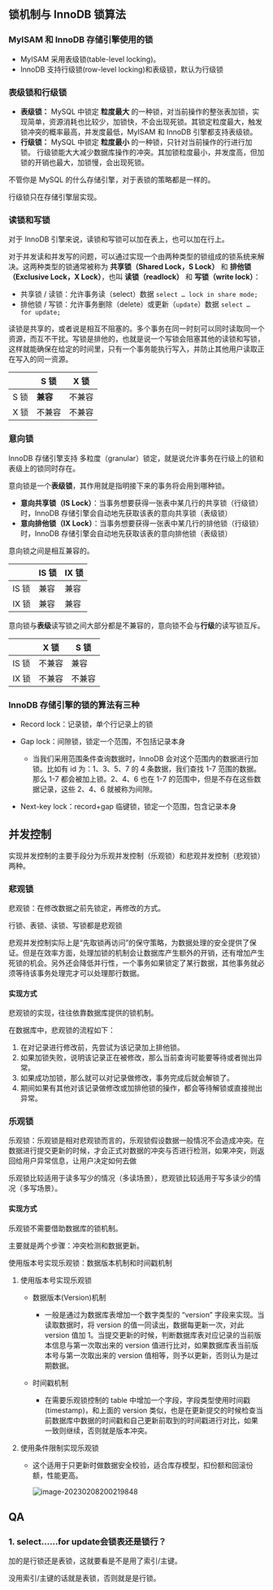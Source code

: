 ## 锁机制与 InnoDB 锁算法

### MyISAM 和 InnoDB 存储引擎使用的锁

- MyISAM 采用表级锁(table-level locking)。
- InnoDB 支持行级锁(row-level locking)和表级锁，默认为行级锁



### 表级锁和行级锁

- **表级锁：** MySQL 中锁定 **粒度最大** 的一种锁，对当前操作的整张表加锁，实现简单，资源消耗也比较少，加锁快，不会出现死锁。其锁定粒度最大，触发锁冲突的概率最高，并发度最低，MyISAM 和 InnoDB 引擎都支持表级锁。
- **行级锁：** MySQL 中锁定 **粒度最小** 的一种锁，只针对当前操作的行进行加锁。 行级锁能大大减少数据库操作的冲突。其加锁粒度最小，并发度高，但加锁的开销也最大，加锁慢，会出现死锁。

不管你是 MySQL 的什么存储引擎，对于表锁的策略都是一样的。

行级锁只在存储引擎层实现。



### 读锁和写锁

对于 InnoDB 引擎来说，读锁和写锁可以加在表上，也可以加在行上。

对于并发读和并发写的问题，可以通过实现一个由两种类型的锁组成的锁系统来解决。这两种类型的锁通常被称为 **共享锁（Shared Lock，S Lock）** 和 **排他锁（Exclusive Lock，X Lock）**，也叫 **读锁（readlock）** 和 **写锁（write lock）**：

- 共享锁 / 读锁：允许事务读（select）数据 `select … lock in share mode;`
- 排他锁 / 写锁：允许事务删除（delete）或更新（`update`）数据 `select … for update;`

读锁是共享的，或者说是相互不阻塞的。多个事务在同一时刻可以同时读取同一个资源，而互不干扰。写锁是排他的，也就是说一个写锁会阻塞其他的读锁和写锁，这样就能确保在给定的时间里，只有一个事务能执行写入，并防止其他用户读取正在写入的同一资源。

|      | S 锁     | X 锁   |
| ---- | -------- | ------ |
| S 锁 | **兼容** | 不兼容 |
| X 锁 | 不兼容   | 不兼容 |



### 意向锁

InnoDB 存储引擎支持 多粒度（granular）锁定，就是说允许事务在行级上的锁和表级上的锁同时存在。

意向锁是一个**表级锁**，其作用就是指明接下来的事务将会用到哪种锁。

- **意向共享锁（IS Lock）**：当事务想要获得一张表中某几行的共享锁（行级锁）时，InnoDB 存储引擎会自动地先获取该表的意向共享锁（表级锁）
- **意向排他锁（IX Lock）**：当事务想要获得一张表中某几行的排他锁（行级锁）时，InnoDB 存储引擎会自动地先获取该表的意向排他锁（表级锁）

意向锁之间是相互兼容的。

|       | IS 锁 | IX 锁 |
| ----- | ----- | ----- |
| IS 锁 | 兼容  | 兼容  |
| IX 锁 | 兼容  | 兼容  |

意向锁与**表级**读写锁之间大部分都是不兼容的，意向锁不会与**行级**的读写锁互斥。

|       | X 锁   | S 锁   |
| ----- | ------ | ------ |
| IS 锁 | 不兼容 | 兼容   |
| IX 锁 | 不兼容 | 不兼容 |



### InnoDB 存储引擎的锁的算法有三种

- Record lock：记录锁，单个行记录上的锁
- Gap lock：间隙锁，锁定一个范围，不包括记录本身
  - 当我们采用范围条件查询数据时，InnoDB 会对这个范围内的数据进行加锁。比如有 id 为：1、3、5、7 的 4 条数据，我们查找 1-7 范围的数据。那么 1-7 都会被加上锁。2、4、6 也在 1-7 的范围中，但是不存在这些数据记录，这些 2、4、6 就被称为间隙。

- Next-key lock：record+gap 临键锁，锁定一个范围，包含记录本身



## 并发控制

实现并发控制的主要手段分为乐观并发控制（乐观锁）和悲观并发控制（悲观锁）两种。

### 悲观锁

悲观锁：在修改数据之前先锁定，再修改的方式。

行锁、表锁、读锁、写锁都是悲观锁

悲观并发控制实际上是“先取锁再访问”的保守策略，为数据处理的安全提供了保证。但是在效率方面，处理加锁的机制会让数据库产生额外的开销，还有增加产生死锁的机会。另外还会降低并行性，一个事务如果锁定了某行数据，其他事务就必须等待该事务处理完才可以处理那行数据。

#### 实现方式

悲观锁的实现，往往依靠数据库提供的锁机制。

在数据库中，悲观锁的流程如下：

1. 在对记录进行修改前，先尝试为该记录加上排他锁。
2. 如果加锁失败，说明该记录正在被修改，那么当前查询可能要等待或者抛出异常。
3. 如果成功加锁，那么就可以对记录做修改，事务完成后就会解锁了。
4. 期间如果有其他对该记录做修改或加排他锁的操作，都会等待解锁或直接抛出异常。

### 乐观锁

乐观锁：乐观锁是相对悲观锁而言的，乐观锁假设数据一般情况不会造成冲突。在数据进行提交更新的时候，才会正式对数据的冲突与否进行检测，如果冲突，则返回给用户异常信息，让用户决定如何去做

乐观锁比较适用于读多写少的情况（多读场景），悲观锁比较适用于写多读少的情况（多写场景）。

#### 实现方式

乐观锁不需要借助数据库的锁机制。

主要就是两个步骤：冲突检测和数据更新。

使用版本号实现乐观锁：数据版本机制和时间戳机制

1. 使用版本号实现乐观锁

   - 数据版本(Version)机制
     - 一般是通过为数据库表增加一个数字类型的 “version” 字段来实现。当读取数据时，将 version 的值一同读出，数据每更新一次，对此 version 值加 1。当提交更新的时候，判断数据库表对应记录的当前版本信息与第一次取出来的 version 值进行比对，如果数据库表当前版本号与第一次取出来的 version 值相等，则予以更新，否则认为是过期数据。

   - 时间戳机制
     - 在需要乐观锁控制的 table 中增加一个字段，字段类型使用时间戳(timestamp)，和上面的 version 类似，也是在更新提交的时候检查当前数据库中数据的时间戳和自己更新前取到的时间戳进行对比，如果一致则继续，否则就是版本冲突。

2. 使用条件限制实现乐观锁

   - 这个适用于只更新时做数据安全校验，适合库存模型，扣份额和回滚份额，性能更高。

     ![image-20230208200219848](https://gitee.com/Transmigration_zhou/pic/raw/master/image-20230208200219848.png)



## QA

### 1. select……for update会锁表还是锁行？

加的是行锁还是表锁，这就要看是不是用了索引/主键。

没用索引/主键的话就是表锁，否则就是是行锁。
